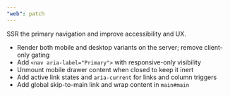 ```yaml
---
"web": patch
---
```


SSR the primary navigation and improve accessibility and UX.

- Render both mobile and desktop variants on the server; remove client-only gating
- Add `<nav aria-label="Primary">` with responsive-only visibility
- Unmount mobile drawer content when closed to keep it inert
- Add active link states and `aria-current` for links and column triggers
- Add global skip-to-main link and wrap content in `main#main`


